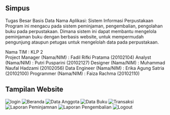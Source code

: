 ## Simpus
Tugas Besar Basis Data
Nama Aplikasi: Sistem Informasi Perpustakaan 
Program ini mengacu pada sistem peminjaman, pengembalian, pengolahan buku pada perpustakaan. 
Dimana sistem ini dapat membantu mengelola peminjaman buku dengan berbasis website, untuk mempermudah pengunjung ataupun petugas untuk mengelolah data pada perpustakaan. 

Nama TIM 	 	 	 	: KLP 2 	
Project Manager (Nama/NIM) 	: Fadil Rifki Pratama  	 	  (20102104) 
Analyst (Nama/NIM)  	 	    : Putri Pusparini  	 	 	    (20102127) 
Designer (Nama/NIM) 	    	: Muhammad Naufal Hadzami  	(20102056) 
Data Engineer (Nama/NIM)  	: Erika Agung Satria  	 	  (20102100) 
Programmer (Nama/NIM) 	  	: Faiza Rachma 	 	 	        (20102110) 

## Tampilan Website
![login](https://user-images.githubusercontent.com/77397413/150248424-d792fd07-7e63-4c60-82cf-d9e9fd626851.png)
![Beranda](https://user-images.githubusercontent.com/77397413/150248397-a38b9c18-78e3-41cf-855b-5e1412544c37.png)
![Data Anggota](https://user-images.githubusercontent.com/77397413/150248526-c5234efc-8ee6-4181-aec9-4a530a7335cf.png)
![Data Buku](https://user-images.githubusercontent.com/77397413/150248529-5a322cfe-c26c-4ea7-b736-1636fa52e268.png)
![Transaksi](https://user-images.githubusercontent.com/77397413/150248541-645b16ff-ee68-45cb-9846-969a2bb71850.png)
![Laporan Peminjamnan](https://user-images.githubusercontent.com/77397413/150248531-9ec78815-6993-49c0-89ae-0272156ab9fe.png)
![Laporan Pengembalian](https://user-images.githubusercontent.com/77397413/150248535-b2b6c001-ee4c-4ff5-a1f5-51f8dbd91caa.png)
![Logout](https://user-images.githubusercontent.com/77397413/150248538-27207a83-5c72-4416-9fac-4dd69b81f9ae.png)


